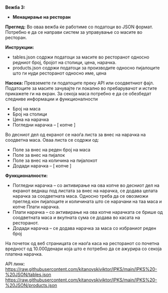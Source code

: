 **Вежба 3:**
-	**Менаџирање на ресторан**

**Преглед:** Во оваа вежба ќе работиме со податоци во JSON формат.
Потребно е да се направи систем за управување со масите во ресторан.

**Инструкции:**
-	tables.json содржи податоци за масите во ресторанот односно редниот број, бројот на столици, цена, нарачка.
-	products.json содржи податоци за производите односно пијалоците што ги нуди ресторанот односно име, цена

**Насока:** Превземете ги податоците преку API или соодветниот фајл. Податоците за масите зачувајте ги локално во пребарувачот и истите прикажете ги на екран.
За секоја маса потребно е да се обезбедат следниве информации и функционалности
-	Број на маса
-	Број на столици
-	Цена на нарачка
-	Погледни нарачка – [ копче ]

Во десниот дел од екранот се наоѓа листа за внес на нарачка на соодветна маса.
Оваа листа се содржи од:
-	Поле за внес на реден број на маса
-	Поле за внес на пијалок
-	Поле за внес на количина на пијалокот
-	Додади нарачка – [ копче ]

**Функционалности:**
-	Погледни нарачка – со активирање на ова копче во десниот дел на екранот веднаш под листата за внес на нарачка, се додава целата нарачка за соодветната маса. Односно треба да се овозможи преглед кон пијалоците и количината што се нарачани на таа маса и копче Плати нарачка.
-	Плати нарачка – со активирање на ова копче нарачката се брише од соодветната маса и вкупната сума се додава во касата на ресторанот.
-	Додади нарачка – се додава нарачка за маса со избраниот реден број

На почеток од веб страницата се наоѓа каса на ресторанот со почетна вредност од 10.000денари која што е потребно да се ажурира со секоја платена нарачка.

API линк: https://raw.githubusercontent.com/kitanovskiviktor/IPKS/main/IPKS%20-%20JSON/tables.json
https://raw.githubusercontent.com/kitanovskiviktor/IPKS/main/IPKS%20-%20JSON/products.json


